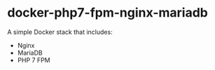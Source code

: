 # docker-php7-fpm-nginx-mariadb
A simple Docker stack that includes:

- Nginx
- MariaDB
- PHP 7 FPM
